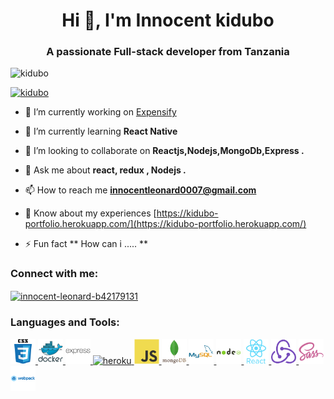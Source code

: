 <h1 align="center">Hi 👋, I'm Innocent kidubo</h1>
<h3 align="center">A passionate Full-stack developer from Tanzania</h3>

<p align="left"> <img src="https://komarev.com/ghpvc/?username=kidubo&label=Profile%20views&color=0e75b6&style=flat" alt="kidubo" /> </p>

<p align="left"> <a href="https://github.com/ryo-ma/github-profile-trophy"><img src="https://github-profile-trophy.vercel.app/?username=kidubo" alt="kidubo" /></a> </p>

- 🔭 I’m currently working on [Expensify](https://react-kdb-course-2-expensify.herokuapp.com/)

- 🌱 I’m currently learning **React Native**

- 👯 I’m looking to collaborate on **Reactjs,Nodejs,MongoDb,Express .**

- 💬 Ask me about **react, redux , Nodejs .**

- 📫 How to reach me **innocentleonard0007@gmail.com**

- 📄 Know about my experiences [https://kidubo-portfolio.herokuapp.com/](https://kidubo-portfolio.herokuapp.com/)

- ⚡ Fun fact ** How can i ..... **

<h3 align="left">Connect with me:</h3>
<p align="left">
<a href="https://linkedin.com/in/innocent-leonard-b42179131" target="blank"><img align="center" src="https://raw.githubusercontent.com/rahuldkjain/github-profile-readme-generator/master/src/images/icons/Social/linked-in-alt.svg" alt="innocent-leonard-b42179131" height="30" width="40" /></a>
</p>

<h3 align="left">Languages and Tools:</h3>
 <a href="https://www.w3schools.com/css/" target="_blank"> <img src="https://raw.githubusercontent.com/devicons/devicon/master/icons/css3/css3-original-wordmark.svg" alt="css3" width="40" height="40"/> </a> <a href="https://www.docker.com/" target="_blank"> <img src="https://raw.githubusercontent.com/devicons/devicon/master/icons/docker/docker-original-wordmark.svg" alt="docker" width="40" height="40"/> 
</a> <a href="https://expressjs.com" target="_blank"> <img src="https://raw.githubusercontent.com/devicons/devicon/master/icons/express/express-original-wordmark.svg" alt="express" width="40" height="40"/> </a> <a href="https://heroku.com" target="_blank"> <img src="https://www.vectorlogo.zone/logos/heroku/heroku-icon.svg" alt="heroku" width="40" height="40"/> </a> <a href="https://developer.mozilla.org/en-US/docs/Web/JavaScript" target="_blank"> <img src="https://raw.githubusercontent.com/devicons/devicon/master/icons/javascript/javascript-original.svg" alt="javascript" width="40" height="40"/> </a> </a>  </a> <a href="https://www.mongodb.com/" target="_blank"> <img src="https://raw.githubusercontent.com/devicons/devicon/master/icons/mongodb/mongodb-original-wordmark.svg" alt="mongodb" width="40" height="40"/> </a> <a href="https://www.mysql.com/" target="_blank"> <img src="https://raw.githubusercontent.com/devicons/devicon/master/icons/mysql/mysql-original-wordmark.svg" alt="mysql" width="40" height="40"/> </a> <a href="https://nodejs.org" target="_blank"> <img src="https://raw.githubusercontent.com/devicons/devicon/master/icons/nodejs/nodejs-original-wordmark.svg" alt="nodejs" width="40" height="40"/> </a> <a href="https://reactjs.org/" target="_blank"> <img src="https://raw.githubusercontent.com/devicons/devicon/master/icons/react/react-original-wordmark.svg" alt="react" width="40" height="40"/> </a> <a href="https://redux.js.org" target="_blank"> <img src="https://raw.githubusercontent.com/devicons/devicon/master/icons/redux/redux-original.svg" alt="redux" width="40" height="40"/> </a> <a href="https://sass-lang.com" target="_blank"> <img src="https://raw.githubusercontent.com/devicons/devicon/master/icons/sass/sass-original.svg" alt="sass" width="40" height="40"/> </a>  <a href="https://webpack.js.org" target="_blank"> <img src="https://raw.githubusercontent.com/devicons/devicon/d00d0969292a6569d45b06d3f350f463a0107b0d/icons/webpack/webpack-original-wordmark.svg" alt="webpack" width="40" height="40"/> </a> 

<!-- <p><img align="left" src="https://github-readme-stats.vercel.app/api/top-langs?username=kidubo&show_icons=true&locale=en&layout=compact" alt="kidubo" /></p>
 -->
<!-- <p>&nbsp;<img align="center" src="https://github-readme-stats.vercel.app/api?username=kidubo&show_icons=true&locale=en" alt="kidubo" /></p>
 -->
<!-- <p><img align="center" src="https://github-readme-streak-stats.herokuapp.com/?user=kidubo&" alt="kidubo" /></p>
 -->
